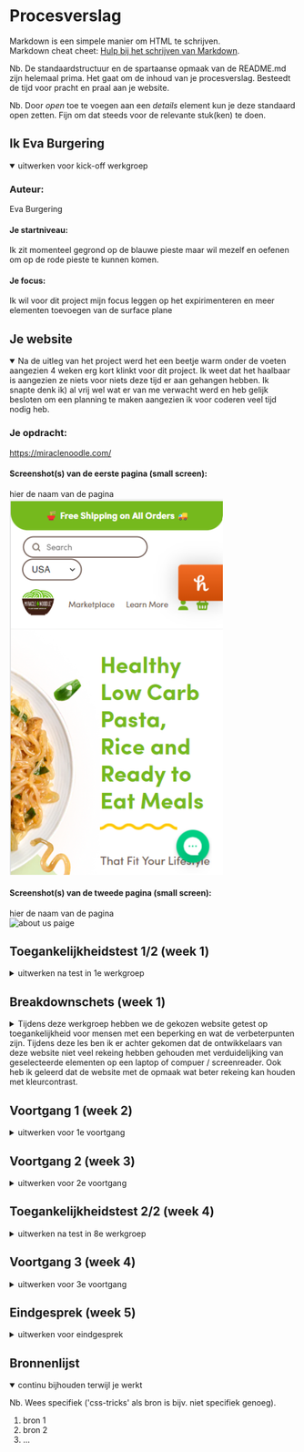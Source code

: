 # Procesverslag
Markdown is een simpele manier om HTML te schrijven.  
Markdown cheat cheet: [Hulp bij het schrijven van Markdown](https://github.com/adam-p/markdown-here/wiki/Markdown-Cheatsheet).

Nb. De standaardstructuur en de spartaanse opmaak van de README.md zijn helemaal prima. Het gaat om de inhoud van je procesverslag. Besteedt de tijd voor pracht en praal aan je website.

Nb. Door *open* toe te voegen aan een *details* element kun je deze standaard open zetten. Fijn om dat steeds voor de relevante stuk(ken) te doen.

## Ik Eva Burgering

<details open>
  <summary>uitwerken voor kick-off werkgroep</summary>

  ### Auteur:
  Eva Burgering

  #### Je startniveau:
  Ik zit momenteel gegrond op de blauwe pieste maar wil mezelf en oefenen om op de rode pieste te kunnen komen.

  #### Je focus:
  Ik wil voor dit project mijn focus leggen op het expirimenteren en meer elementen toevoegen van de surface plane
 
</details>



## Je website

<details open>
  <summary>Na de uitleg van het project werd het een beetje warm onder de voeten aangezien 4 weken erg kort klinkt voor dit project. Ik weet dat het haalbaar is aangezien ze niets voor niets deze tijd er aan gehangen hebben. Ik snapte denk ik) al vrij wel wat er van me verwacht werd en heb gelijk besloten om een planning te maken aangezien ik voor coderen veel tijd nodig heb.</summary>

  ### Je opdracht:
  https://miraclenoodle.com/ 

  #### Screenshot(s) van de eerste pagina (small screen): 
  hier de naam van de pagina  
  <img src="images/beginscherm.png" width="375px" alt="landing paige">

  #### Screenshot(s) van de tweede pagina (small screen):
  hier de naam van de pagina  
  <img src="readme-images/tweedeschreenshot.png" width="375px" alt="about us paige">
 
</details>



## Toegankelijkheidstest 1/2 (week 1)

<details>
  <summary>uitwerken na test in 1e werkgroep</summary>

  ### Bevindingen
  Lijst met je bevindingen die in de test naar voren kwamen:

  #### Screenreader
  Er is in deze website geen rekening gehouden met het gebruik van een screenreader.
  
  Bij deze website zou het handig zijn om eer verduidelijking te maken met een kleur vlak of rand wanneer er elementen geselecteerd worden door de gebruiker.

  #### Muis en Toetsenbord 
  Deze website heeft nog geen toepassingen voor het gebruiken van een toetsenboard maar met de muis kan je prima navigeren door de website. In de website zijn geinig of vrijwel geen hovers of andere verduidelijkings elementen toe gevoegd.
  
  Ik denk dat deze website zou kunnen proviteren van een hover state wanneer er over items gegaan word in een vorm van een andere kleur achtergrond. Ook denk ik dat er een micro animatie aan toe gevoegd kan worden om niet alleen de website speelser te maken maar om extra duidelijkheid te brengen aan de gebruiker over waar de curser over heen gaat. 

  #### Motoriek (shocks, elastiekjes)
 de website is ondanks beperking in motoriek of spasme is de website nogsteeds goed te gebruiken aangezien het alleen bestaan uit 1 scrolbeweging die naar beneden gaat. omdat de geen zijwaardse bewegingen vergd is het navigeren best makkelijk te doen. De knoppen van de website zijn groot genoeg om er in 1 keer op te kunnen drukken en staan vaak midden in het scherm waardoor ze moeilijk te missen zijn.
  Hier een omschrijving van hoe het opgelost kan worden (met indien nodig afbeeldingen)


  #### Visueel (brillen, contrast, kleurenblind, dark/light). 
  De belangrijkste informatie van dde website zijn goed zichbaar en hebben over het algemeen een goed contrast. Bij de opmaak elementen zoals bij de "find your shape" valt echter weg bij sommige visuele beperkingen en zouden dus wat meer naar buiten gebracht kunnen worden.
  <img src="readme-images/sc rollgrijs.png" width="375px" alt="zwart wit">
  <img src="readme-images/sc homescreengrijs.png" width="375px" alt="zwart wit">
 
</details>



## Breakdownschets (week 1)

<details>
  <summary>Tijdens deze werkgroep hebben we de gekozen website getest op toegankelijkheid voor mensen met een beperking en wat de verbeterpunten zijn. Tijdens deze les ben ik er achter gekomen dat de ontwikkelaars van deze website niet veel rekeing hebben gehouden met verduidelijking van geselecteerde elementen op een laptop of compuer / screenreader. Ook heb ik geleerd dat de website met de opmaak wat beter rekeing kan houden met kleurcontrast.</summary>

  ### de hele pagina: 
  <img src="readme-images/dummy-plaatje.jpg" width="375px" alt="breakdown van de hele pagina">

  ### dynamisch deel (bijv menu): 
  <img src="readme-images/menubalk.png" width="375px" alt="menubalk">

  ### wellicht nog een dynamisch deel (bijv filter): 
  <img src="readme-images/livechat.png" width="375px" alt="livechat">

</details>





## Voortgang 1 (week 2)

<details>
  <summary>uitwerken voor 1e voortgang</summary>

  ### Stand van zaken
  hier dit ging goed & dit was lastig (neem ook screenshots op van delen van je website en code)


  ### Agenda voor meeting
  samen met je groepje opstellen

  | student 1      | student 2          | student 3    | student 4        |
  | ---            | ---                | ---          | ---              |
  | dit bespreken  | en dit             | en ik dit    | en dan ik dat    |
  | en dat ook nog | dit als er tijd is | nog een punt | dit wil ik zeker |
  | ...            | ...                | ...          | ...              |


  ### Verslag van meeting
  hier na afloop snel de uitkomsten van de meeting vastleggen

  - punt 1
  - punt 2
  - nog een punt
  - ...

</details>





## Voortgang 2 (week 3)

<details>
  <summary>uitwerken voor 2e voortgang</summary>

  ### Stand van zaken
  hier dit ging goed & dit was lastig (neem ook screenshots op van delen van je website en code)


  ### Agenda voor meeting
  samen met je groepje opstellen

  | student 1      | student 2          | student 3    | student 4        |
  | ---            | ---                | ---          | ---              |
  | dit bespreken  | en dit             | en ik dit    | en dan ik dat    |
  | en dat ook nog | dit als er tijd is | nog een punt | dit wil ik zeker |
  | ...            | ...                | ...          | ...              |


  ### Verslag van meeting
  hier na afloop snel de uitkomsten van de meeting vastleggen

  - punt 1
  - punt 2
  - nog een punt
- ...

</details>





## Toegankelijkheidstest 2/2 (week 4)

<details>
  <summary>uitwerken na test in 8e werkgroep</summary>

  ### Bevindingen
  Lijst met je bevindingen die in de test naar voren kwamen (geef ook aan wat er verbeterd is):

  #### Screenreader
  Hier korte omschrijving (met indien nodig afbeeldingen)

  Hier een omschrijving van hoe het opgelost kan worden (met indien nodig afbeeldingen)


  #### Muis en Toetsenbord 
  Hier korte omschrijving (met indien nodig afbeeldingen)

  Hier een omschrijving van hoe het opgelost kan worden (met indien nodig afbeeldingen)


  #### Motoriek (shocks, elastiekjes)
  Hier korte omschrijving (met indien nodig afbeeldingen)

  Hier een omschrijving van hoe het opgelost kan worden (met indien nodig afbeeldingen)


  #### Visueel (brillen, contrast, kleurenblind, dark/light). 
  Hier korte omschrijving (met indien nodig afbeeldingen)

  Hier een omschrijving van hoe het opgelost kan worden (met indien nodig afbeeldingen)

</details>





## Voortgang 3 (week 4)

<details>
  <summary>uitwerken voor 3e voortgang</summary>

  ### Stand van zaken
  hier dit ging goed & dit was lastig (neem ook screenshots op van delen van je website en code)


  ### Agenda voor meeting
  samen met je groepje opstellen

  | student 1      | student 2          | student 3    | student 4        |
  | ---            | ---                | ---          | ---              |
  | dit bespreken  | en dit             | en ik dit    | en dan ik dat    |
  | en dat ook nog | dit als er tijd is | nog een punt | dit wil ik zeker |
  | ...            | ...                | ...          | ...              |


  ### Verslag van meeting
  hier na afloop snel de uitkomsten van de meeting vastleggen

  - punt 1
  - punt 2
  - nog een punt
  - ...

</details>





## Eindgesprek (week 5)

<details>
  <summary>uitwerken voor eindgesprek</summary>

  ### Je uitkomst - karakteristiek screenshots:
  <img src="readme-images/dummy-plaatje.jpg" width="375px" alt="uitomst opdracht 1">


  ### Dit ging goed/Heb ik geleerd: 
  Korte omschrijving met plaatjes

  <img src="readme-images/dummy-plaatje.jpg" width="375px" alt="top">


  ### Dit was lastig/Is niet gelukt:
  Korte omschrijving met plaatjes

  <img src="readme-images/dummy-plaatje.jpg" width="375px" alt="bummer">
</details>





## Bronnenlijst

<details open>
  <summary>continu bijhouden terwijl je werkt</summary>

  Nb. Wees specifiek ('css-tricks' als bron is bijv. niet specifiek genoeg).

  1. bron 1
  2. bron 2
  3. ...

</details>